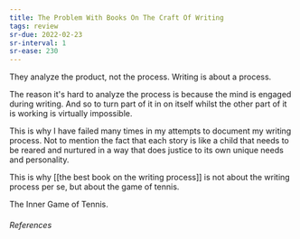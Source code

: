 ```yaml
---
title: The Problem With Books On The Craft Of Writing
tags: review
sr-due: 2022-02-23
sr-interval: 1
sr-ease: 230
---
```

They analyze the product, not the process.
Writing is about a process.

The reason it's hard to analyze the process is because the mind is engaged during writing. And so to turn part of it in on itself whilst the other part of it is working is virtually impossible.

This is why I have failed many times in my attempts to document my writing process. Not to mention the fact that each story is like a child that needs to be reared and nurtured  in a way that does justice to its own unique needs and personality.

This is why [[the best book on the writing process]] is not about the writing process per se, but about the game of tennis.

The Inner Game of Tennis.









###### References